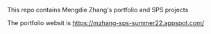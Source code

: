 This repo contains Mengdie Zhang's portfolio and SPS projects

The portfolio websit is https://mzhang-sps-summer22.appspot.com/